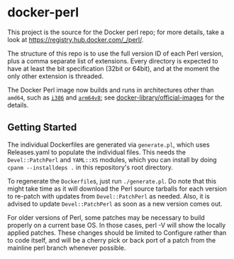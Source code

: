 docker-perl
===========

This project is the source for the Docker perl repo; for more details,
take a look at https://registry.hub.docker.com/_/perl/.

The structure of this repo is to use the full version ID of each Perl
version, plus a comma separate list of extensions.  Every directory is
expected to have at least the bit specification (32bit or 64bit), and at
the moment the only other extension is threaded.

The Docker Perl image now builds and runs in architectures other than
`amd64`, such as [`i386`][1] and [`arm64v8`][2]; see
[docker-library/official-images][3] for the details.


[1]: https://hub.docker.com/r/i386/perl/
[2]: https://hub.docker.com/r/arm64v8/perl
[3]: https://github.com/docker-library/official-images#architectures-other-than-amd64

## Getting Started

The individual Dockerfiles are generated via `generate.pl`, which uses
Releases.yaml to populate the individual files.  This needs the
`Devel::PatchPerl` and `YAML::XS` modules, which you can install by
doing `cpanm --installdeps .` in this repository's root directory.
    
To regenerate the `Dockerfile`s, just run `./generate.pl`.  Do note that
this might take time as it will download the Perl source tarballs for
each version to re-patch with updates from `Devel::PatchPerl` as needed.
Also, it is advised to update `Devel::PatchPerl` as soon as a new
version comes out.

For older versions of Perl, some patches may be necessary to build
properly on a current base OS.  In those cases, perl -V will show the
locally applied patches.  These changes should be limited to Configure
rather than to code itself, and will be a cherry pick or back port of a
patch from the mainline perl branch whenever possible.
